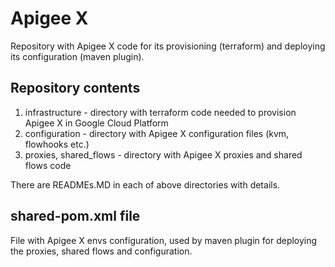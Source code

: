 # Apigee X
Repository with Apigee X code for its provisioning (terraform) and deploying its configuration (maven plugin).

## Repository contents
1. infrastructure - directory with terraform code needed to provision Apigee X in Google Cloud Platform
2. configuration - directory with Apigee X configuration files (kvm, flowhooks etc.)
3. proxies, shared_flows - directory with Apigee X proxies and shared flows code

There are READMEs.MD in each of above directories with details.

## shared-pom.xml file
File with Apigee X envs configuration, used by maven plugin for deploying the proxies, shared flows and configuration.